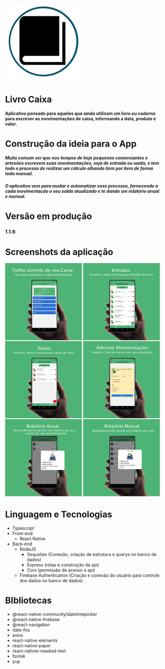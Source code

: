 <div style="text-align: justify;">
  <img src="./src/assets/logo.png" alt="Logo" width="250"/> 
  
 # Livro Caixa
</div>

#### Aplicativo pensado para aqueles que ainda utilizam um livro ou caderno para escrever as movimentações de caixa, informando a data, produto e valor. 

Construção da ideia para o App
===============================

##### Muito comum ver que nos tempos de hoje pequenos comerciantes e artesões escrevem suas movimentações, seja de entrada ou saída, e tem todo o processo de realizar um cálculo olhando item por item de forma toda manual. 
##### O aplicativo vem para mudar e automatizar esse processo, fornecendo a cada movimentação o seu saldo atualizado e te dando um relatório anual e mensal.

Versão em produção
===============================
### 1.1.6

Screenshots da aplicação
==============================
<img src="./app-apresentcao/2-apresentacao-tela1.png" alt="Tela Inicial" width="250"/> <img src="./app-apresentcao/3-apresentacao-entradas.png" alt="Tela de Movimentação Entrada" width="250"/> <img src="./app-apresentcao/4-apresentacao-saidas.png" alt="Tela de Movimentação Saídas" width="250"/>
<img src="./app-apresentcao/5-apresentacao-adicione.png" alt="Tela Adicionar Movimentação" width="250"/> <img src="./app-apresentcao/6-apresentacao-relatorio-anual.png" alt="Relatório Anual" width="250"/> <img src="./app-apresentcao/7-apresentacao-relatorio-mensal.png" alt="Relatório Mensal" width="250"/>

Linguagem e Tecnologias
===============================
  - Typescript
  - Front-end
    - React Native
  - Back-end
    - NodeJS
      - Sequelize (Conexão, criação de estrutura e querys no banco de dados)
      - Express (rotas e construção da api)
      - Cors (permissão de acesso a api)
    - Firebase Authentication (Criação e conexão do usuário para controle dos dados no banco de dados)

BIbliotecas
=============================
- @react-native-community/datetimepicker
- @react-native-firebase
- @react-navigation
- date-fns
- axios
- react-native-elements
- react-native-paper
- react-nativer-masked-text
- formik
- yup
